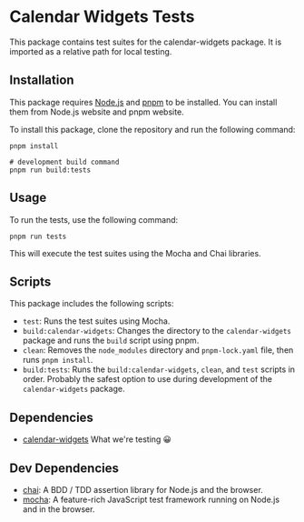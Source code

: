 # Calendar Widgets Tests 

This package contains test suites for the calendar-widgets package. It is imported as a relative path for local testing.

## Installation

This package requires [Node.js](https://nodejs.org/en) and [pnpm](https://pnpm.io/) to be installed. You can install them from Node.js website and pnpm website.

To install this package, clone the repository and run the following command:

```shell
pnpm install

# development build command
pnpm run build:tests
```

## Usage

To run the tests, use the following command:

```shell
pnpm run tests
```

This will execute the test suites using the Mocha and Chai libraries.

## Scripts
This package includes the following scripts:

- `test`: Runs the test suites using Mocha.
- `build:calendar-widgets`: Changes the directory to the `calendar-widgets` package and runs the `build` script using pnpm.
- `clean`: Removes the `node_modules` directory and `pnpm-lock.yaml` file, then runs `pnpm install`.
- `build:tests`: Runs the `build:calendar-widgets`, `clean`, and `test` scripts in order. Probably the safest option to use during development of the `calendar-widgets` package.

## Dependencies
- [calendar-widgets](../calendar-widgets/README.md) What we're testing 😀

## Dev Dependencies
- [chai](https://www.chaijs.com/): A BDD / TDD assertion library for Node.js and the browser.
- [mocha](https://mochajs.org/): A feature-rich JavaScript test framework running on Node.js and in the browser.